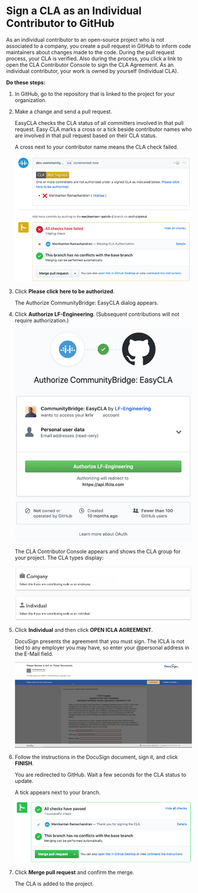 # Sign a CLA as an Individual Contributor to GitHub
As an individual contributor to an open-source project who is not associated to a company, you create a pull request in GitHub to inform code maintainers about changes made to the code. During the pull request process, your CLA is verified. Also during the process, you click a link to open the CLA Contributor Console to sign the CLA Agreement. As an individual contributor, your work is owned by yourself (Individual CLA).

**Do these steps:**

1. In GitHub, go to the repository that is linked to the project for your organization.

1. Make a change and send a pull request.

   EasyCLA checks the CLA status of all committers involved in that pull request. Easy CLA marks a cross or a tick beside contributor names who are involved in that pull request based on their CLA status.

   A cross next to your contributor name means the CLA check failed.

   ![CLA Check Failed](imgs/CLA-GitHub-Individual-Contributor-Fail.png)

1. Click **Please click here to be authorized**.

   The Authorize CommunityBridge: EasyCLA dialog appears.

1. Click ****Authorize LF-Engineering****. (Subsequent contributions will not require authorization.)

   ![Authorize CommunityBridge: EasyCLA](imgs/CLA-Authorize-EasyCLA.png)

   The CLA Contributor Console appears and shows the CLA group for your project. The CLA types display:

   ![Select CLA Type](imgs/CLA-GitHub-Select-company-or-individual.png)

1. Click **Individual** and then click **OPEN ICLA AGREEMENT**.

   DocuSign presents the agreement that you must sign. The ICLA is not tied to any employer you may have, so enter your @personal address in the E-Mail field.

   ![DocuSign](imgs/CLA-DocuSign.png)

1. Follow the instructions in the DocuSign document, sign it, and click **FINISH**.

   You are redirected to GitHub. Wait a few seconds for the CLA status to update.

   A tick appears next to your branch.

   ![GitHub Individual Contributor Pass](imgs/CLA-GItHub-Individual-Contributor-Pass.png)

1. Click **Merge pull request** and confirm the merge.

   The CLA is added to the project.